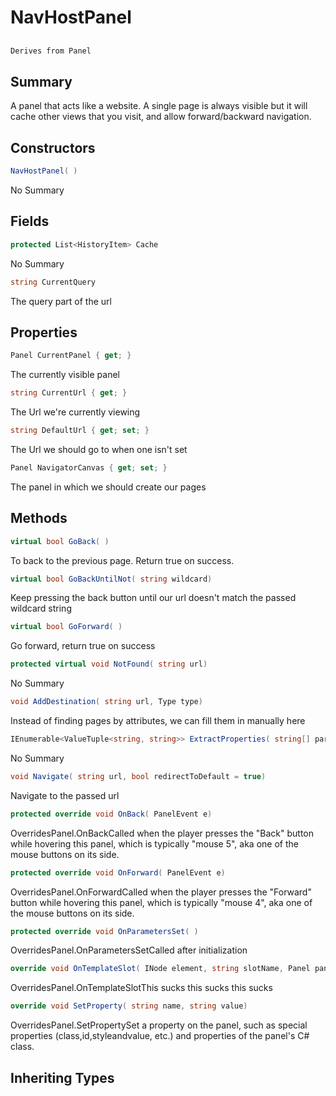 # NavHostPanel

## 
```c#
Derives from Panel
```

## Summary

A panel that acts like a website. A single page is always visible
but it will cache other views that you visit, and allow forward/backward navigation.
## Constructors

```c#
NavHostPanel( ) 
```
No Summary
## Fields

```c#
protected List<HistoryItem> Cache
```
No Summary
```c#
string CurrentQuery
```
The query part of the url
## Properties

```c#
Panel CurrentPanel { get; } 
```
The currently visible panel
```c#
string CurrentUrl { get; } 
```
The Url we're currently viewing
```c#
string DefaultUrl { get; set; } 
```
The Url we should go to when one isn't set
```c#
Panel NavigatorCanvas { get; set; } 
```
The panel in which we should create our pages
## Methods

```c#
virtual bool GoBack( ) 
```
To back to the previous page. Return true on success.
```c#
virtual bool GoBackUntilNot( string wildcard) 
```
Keep pressing the back button until our url doesn't match the passed wildcard string
```c#
virtual bool GoForward( ) 
```
Go forward, return true on success
```c#
protected virtual void NotFound( string url) 
```
No Summary
```c#
void AddDestination( string url, Type type) 
```
Instead of finding pages by attributes, we can fill them in manually here
```c#
IEnumerable<ValueTuple<string, string>> ExtractProperties( string[] parts, string url) 
```
No Summary
```c#
void Navigate( string url, bool redirectToDefault = true) 
```
Navigate to the passed url
```c#
protected override void OnBack( PanelEvent e) 
```
OverridesPanel.OnBackCalled when the player presses the "Back" button while hovering this panel, which is typically "mouse 5", aka one of the mouse buttons on its side.
```c#
protected override void OnForward( PanelEvent e) 
```
OverridesPanel.OnForwardCalled when the player presses the "Forward" button while hovering this panel, which is typically "mouse 4", aka one of the mouse buttons on its side.
```c#
protected override void OnParametersSet( ) 
```
OverridesPanel.OnParametersSetCalled after initialization
```c#
override void OnTemplateSlot( INode element, string slotName, Panel panel) 
```
OverridesPanel.OnTemplateSlotThis sucks this sucks this sucks
```c#
override void SetProperty( string name, string value) 
```
OverridesPanel.SetPropertySet a property on the panel, such as special properties (class,id,styleandvalue, etc.) and properties of the panel's C# class.
## Inheriting Types

